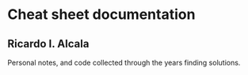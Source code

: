 # Cheat sheet documentation

## Ricardo I. Alcala

Personal notes, and code collected through the years finding solutions.
